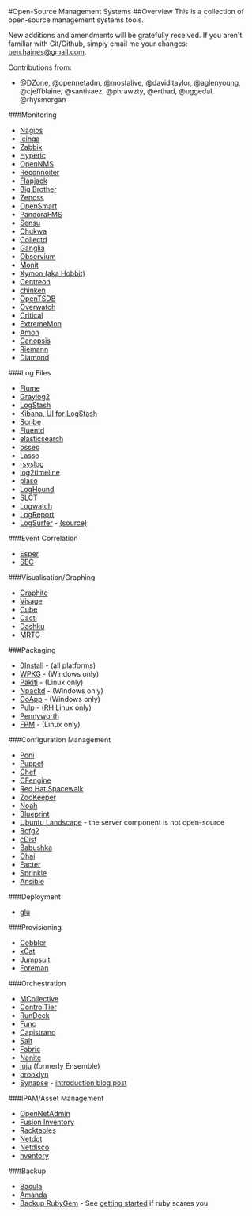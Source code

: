 #Open-Source Management Systems
##Overview
This is a collection of open-source management systems tools.

New additions and amendments will be gratefully received. If you aren't familiar with Git/Github, simply email me your changes: ben.haines@gmail.com.

Contributions from:

* @DZone, @opennetadm, @mostalive, @davidltaylor, @aglenyoung, @cjeffblaine, @santisaez, @phrawzty, @erthad, @uggedal, @rhysmorgan

###Monitoring
* [Nagios](http://www.nagios.org)
* [Icinga](http://www.icinga.org)
* [Zabbix](http://www.zabbix.com)
* [Hyperic](http://www.hyperic.com)
* [OpenNMS](http://www.opennms.org)
* [Reconnoiter](http://labs.omniti.com/labs/reconnoiter)
* [Flapjack](http://flapjack-project.com/)
* [Big Brother](http://bb4.com/)
* [Zenoss](http://www.zenoss.com)
* [OpenSmart](http://opensmart.sourceforge.net)
* [PandoraFMS](http://pandorafms.org)
* [Sensu](http://www.sonian.com/cloud-monitoring-sensu/)
* [Chukwa](http://incubator.apache.org/chukwa/)
* [Collectd](http://collectd.org)
* [Ganglia](http://ganglia.sourceforge.net)
* [Observium](http://www.observium.org/wiki/Main_Page)
* [Monit](http://mmonit.com/monit/)
* [Xymon (aka Hobbit)](http://xymon.sourceforge.net/)
* [Centreon](http://www.centreon.com/)
* [chinken](http://www.shinken-monitoring.org/)
* [OpenTSDB](http://opentsdb.net/)
* [Overwatch](https://github.com/danryan/overwatch)
* [Critical](https://github.com/danielsdeleo/critical)
* [ExtremeMon](https://extremon.org/)
* [Amon](https://github.com/martinrusev/amon)
* [Canopsis](http://www.canopsis.org/)
* [Riemann](http://aphyr.github.com/riemann/)
* [Diamond](http://opensource.brightcove.com/project/diamond)

###Log Files
* [Flume](https://cwiki.apache.org/FLUME/)
* [Graylog2](http://graylog2.org)
* [LogStash](http://logstash.net/)
* [Kibana, UI for LogStash](http://kibana.org/)
* [Scribe](https://github.com/facebook/scribe)
* [Fluentd](http://fluentd.org/)
* [elasticsearch](http://www.elasticsearch.org/)
* [ossec](http://www.ossec.net/)
* [Lasso](http://sourceforge.net/projects/lassolog/)
* [rsyslog](http://www.rsyslog.com/)
* [log2timeline](https://code.google.com/p/log2timeline/)
* [plaso](http://log2timeline.kiddaland.net/)
* [LogHound](http://ristov.users.sourceforge.net/loghound/)
* [SLCT](http://ristov.users.sourceforge.net/slct/)
* [Logwatch](http://sourceforge.net/projects/logwatch/)
* [LogReport](http://www.logreport.org/)
* [LogSurfer](http://www.crypt.gen.nz/logsurfer/) - [(source)](http://sourceforge.net/projects/logsurfer/)

###Event Correlation
* [Esper](http://esper.codehaus.org/)
* [SEC](http://simple-evcorr.sourceforge.net/)

###Visualisation/Graphing
* [Graphite](http://graphite.wikidot.com)
* [Visage](https://github.com/auxesis/visage)
* [Cube](http://square.github.com/cube/)
* [Cacti](http://www.cacti.net/)
* [Dashku](https://github.com/Anephenix/dashku)
* [MRTG](http://oss.oetiker.ch/mrtg/)

###Packaging
* [0Install](http://0install.net/) - (all platforms)
* [WPKG](http://wpkg.org) - (Windows only)
* [Pakiti](http://pakiti.sourceforge.net) - (Linux only)
* [Npackd](http://code.google.com/p/windows-package-manager/) - (Windows only)
* [CoApp](http://coapp.org/) - (Windows only)
* [Pulp](http://pulpproject.org/) - (RH Linux only)
* [Pennyworth](https://github.com/heavywater/pennyworth)
* [FPM](https://github.com/jordansissel/fpm) - (Linux only)

###Configuration Management
* [Poni](http://melor.github.com/poni/index.html)
* [Puppet](http://puppetlabs.com)
* [Chef](http://www.opscode.com/chef/)
* [CFengine](http://www.cfengine.com)
* [Red Hat Spacewalk](http://spacewalk.redhat.com)
* [ZooKeeper](http://zookeeper.apache.org)
* [Noah](https://github.com/lusis/Noah)
* [Blueprint](http://devstructure.com/)
* [Ubuntu Landscape](http://www.canonical.com/enterprise-services/ubuntu-advantage/landscape) - the server component is not open-source
* [Bcfg2](http://trac.mcs.anl.gov/projects/bcfg2)
* [cDist](https://github.com/telmich/cdist)
* [Babushka](http://babushka.me/)
* [Ohai](http://wiki.opscode.com/display/chef/Ohai)
* [Facter](http://puppetlabs.com/puppet/related-projects/facter/)
* [Sprinkle](https://github.com/crafterm/sprinkle)
* [Ansible](http://ansible.github.com/)

###Deployment
* [glu](https://github.com/linkedin/glu)

###Provisioning
* [Cobbler](http://cobbler.github.com)
* [xCat](http://xcat.sourceforge.net)
* [Jumpsuit](http://jumpsuit.sysadmin.org.uk/)
* [Foreman](http://theforeman.org/)

###Orchestration
* [MCollective](http://docs.puppetlabs.com/mcollective/)
* [ControlTier](http://doc36.controltier.org/wiki/Main_Page)
* [RunDeck](http://rundeck.org)
* [Func](https://fedorahosted.org/func/)
* [Capistrano](http://en.wikipedia.org/wiki/Capistrano)
* [Salt](http://saltstack.org/)
* [Fabric](http://fabfile.org)
* [Nanite](https://github.com/ezmobius/nanite)
* [juju](https://juju.ubuntu.com/) (formerly Ensemble)
* [brooklyn](http://brooklyn.io)
* [Synapse](http://comodit.github.com/synapse-agent/) - [introduction blog post](http://www.comodit.com/2012/09/10/synapse---an-open-source-solution-to-remotely-manage-a-large-number-of-hosts/)

###IPAM/Asset Management
* [OpenNetAdmin](http://opennetadmin.com)
* [Fusion Inventory](http://www.fusioninventory.org)
* [Racktables](http://racktables.org/)
* [Netdot](https://osl.uoregon.edu/redmine/projects/netdot)
* [Netdisco](http://www.netdisco.org/)
* [nventory](http://sourceforge.net/apps/trac/nventory)

###Backup
* [Bacula](http://www.bacula.org/)
* [Amanda](http://www.amanda.org/)
* [Backup RubyGem](https://github.com/meskyanichi/backup) - See [getting started](https://github.com/meskyanichi/backup/wiki/Getting-Started) if ruby scares you
